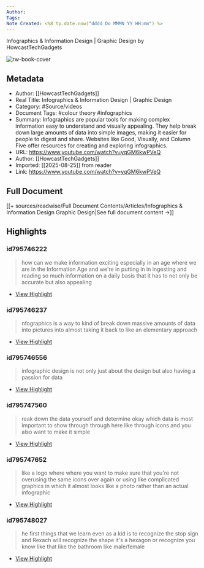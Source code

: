 ```yaml
---
Author: 
Tags:
Note Created: <%8 tp.date.now("dddd Do MMMN YY HH:mm") %>
---
```

Infographics & Information Design | Graphic Design by HowcastTechGadgets

![rw-book-cover](https://i.ytimg.com/vi/yqGM6kwPVeQ/maxresdefault.jpg)

## Metadata
- Author: [[HowcastTechGadgets]]
- Real Title: Infographics & Information Design | Graphic Design
- Category: #Source/videos
- Document Tags:  #colour theory  #infographics 
- Summary: Infographics are popular tools for making complex information easy to understand and visually appealing. They help break down large amounts of data into simple images, making it easier for people to digest and share. Websites like Good, Visually, and Column Five offer resources for creating and exploring infographics.
- URL: https://www.youtube.com/watch?v=yqGM6kwPVeQ
- Author: [[HowcastTechGadgets]]
- Imported: [[2025-08-25]] from reader
- Link: https://www.youtube.com/watch?v=yqGM6kwPVeQ

## Full Document
[[+ sources/readwise/Full Document Contents/Articles/Infographics & Information Design Graphic Design|See full document content →]]

## Highlights
### id795746222

> how can we make information exciting especially in an age where we are in the Information Age and we're in putting in in ingesting and reading so much information on a daily basis that it has to not only be accurate but also appealing

 * [View Highlight](https://read.readwise.io/read/01j9kemcxwsbvqnhz9gnk6r0cn)
### id795746237

> nfographics is a way to kind of break down massive amounts of data into
> pictures into almost taking it back to like an elementary approach

 * [View Highlight](https://read.readwise.io/read/01j9kemrcg2j9619fa3dc23fzm)
### id795746556

> infographic design is not only just about the design but also having a passion for data

 * [View Highlight](https://read.readwise.io/read/01j9kerrrzdcht5pt3ac1e75cb)
### id795747560

> reak down the data yourself and determine okay which data is most important to show through through here like through icons and you also want to make it simple

 * [View Highlight](https://read.readwise.io/read/01j9ketc51r73rgrwjgvdyp9bc)
### id795747652

> like a logo where where you want to make sure that you're not overusing the same icons over again or using like complicated graphics in which it almost looks like a photo rather than an actual infographic

 * [View Highlight](https://read.readwise.io/read/01j9ketjhspe4ddm91ynyatf0f)
### id795748027

> he first things that we learn even as a kid is to recognize the stop sign and Rexach will recognize the shape it's a hexagon or recognize you know like that like the
> bathroom like male/female

 * [View Highlight](https://read.readwise.io/read/01j9kevrewme6xgeb85hf1j6ss)
